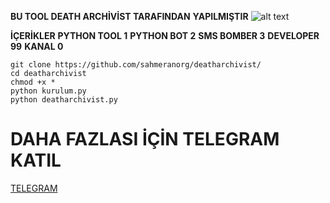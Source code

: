 **BU TOOL DEATH ARCHİVİST TARAFINDAN**
**YAPILMIŞTIR**
![alt text](https://resmim.net/cdn/2024/03/20/fDQEDb.jpg)

**İÇERİKLER**
**PYTHON TOOL 1**
**PYTHON BOT 2**
**SMS BOMBER 3**
**DEVELOPER 99**
**KANAL 0**


```
git clone https://github.com/sahmeranorg/deatharchivist/
cd deatharchivist
chmod +x *
python kurulum.py
python deatharchivist.py
```

# DAHA FAZLASI İÇİN TELEGRAM KATIL
[TELEGRAM](https://t.me/endlessarchivist)
